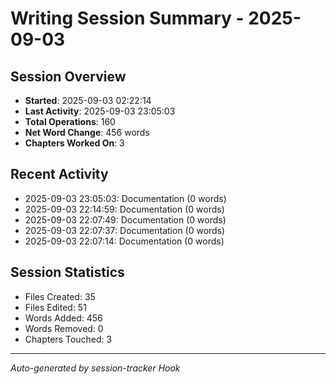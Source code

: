 # Writing Session Summary - 2025-09-03

## Session Overview
- **Started**: 2025-09-03 02:22:14
- **Last Activity**: 2025-09-03 23:05:03  
- **Total Operations**: 160
- **Net Word Change**: 456 words
- **Chapters Worked On**: 3

## Recent Activity
- 2025-09-03 23:05:03: Documentation (0 words)
- 2025-09-03 22:14:59: Documentation (0 words)
- 2025-09-03 22:07:49: Documentation (0 words)
- 2025-09-03 22:07:37: Documentation (0 words)
- 2025-09-03 22:07:14: Documentation (0 words)

## Session Statistics
- Files Created: 35
- Files Edited: 51  
- Words Added: 456
- Words Removed: 0
- Chapters Touched: 3

---
*Auto-generated by session-tracker Hook*
